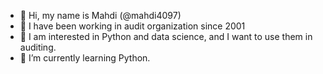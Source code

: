 - 👋 Hi, my name is Mahdi (@mahdi4097)
- 🏢 I have been working in audit organization since 2001
- 👀 I am interested in Python and data science, and I want to use them in auditing. 
- 🌱 I’m currently learning Python.

<!---
mahdi4097/mahdi4097 is a ✨ special ✨ repository because its `README.md` (this file) appears on your GitHub profile.
You can click the Preview link to take a look at your changes.
--->
